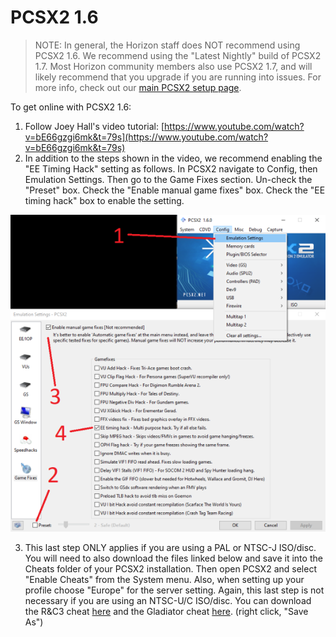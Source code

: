 # PCSX2 1.6

   > NOTE: In general, the Horizon staff does NOT recommend using PCSX2 1.6. We recommend using the "Latest Nightly" build of PCSX2 1.7. Most Horizon community members also use PCSX2 1.7, and will likely recommend that you upgrade if you are running into issues. For more info, check out our [main PCSX2 setup page](https://github.com/Horizon-Private-Server/horizon-wiki/tree/main/getting-online/pcsx2).

To get online with PCSX2 1.6:

1. Follow Joey Hall's video tutorial: [https://www.youtube.com/watch?v=bE66gzgi6mk&t=79s](https://www.youtube.com/watch?v=bE66gzgi6mk&t=79s)
2. In addition to the steps shown in the video, we recommend enabling the "EE Timing Hack" setting as follows. In PCSX2 navigate to Config, then Emulation Settings. Then go to the Game Fixes section. Un-check the "Preset" box. Check the "Enable manual game fixes" box. Check the "EE timing hack" box to enable the setting. 

![img](/assets/pcsx2/emulation_settings.png)

3. This last step ONLY applies if you are using a PAL or NTSC-J ISO/disc. You will need to also download the files linked below and save it into the Cheats folder of your PCSX2 installation. Then open PCSX2 and select "Enable Cheats" from the System menu. Also, when setting up your profile choose "Europe" for the server setting. Again, this last step is not necessary if you are using an NTSC-U/C ISO/disc. You can download the R&C3 cheat [here](/assets/cheats/17125698.pnach) and the Gladiator cheat [here](/assets/cheats/D697D204.pnach). (right click, "Save As")
